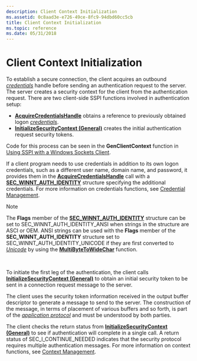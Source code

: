 ```yaml
---
description: Client Context Initialization
ms.assetid: 0c8aad3e-e726-49ce-8fc9-94dbd60cc5cb
title: Client Context Initialization
ms.topic: reference
ms.date: 05/31/2018
---
```


# Client Context Initialization

To establish a secure connection, the client acquires an outbound [*credentials*](/windows/desktop/SecGloss/c-gly) handle before sending an authentication request to the server. The server creates a security context for the client from the authentication request. There are two client-side SSPI functions involved in authentication setup:

-   [**AcquireCredentialsHandle**](/windows/win32/api/sspi/nf-sspi-acquirecredentialshandlea) obtains a reference to previously obtained logon [*credentials*](/windows/desktop/SecGloss/c-gly).
-   [**InitializeSecurityContext (General)**](/windows/win32/api/sspi/nf-sspi-initializesecuritycontexta) creates the initial authentication request security tokens.

Code for this process can be seen in the **GenClientContext** function in [Using SSPI with a Windows Sockets Client](using-sspi-with-a-windows-sockets-client.md).

If a client program needs to use credentials in addition to its own logon credentials, such as a different user name, domain name, and password, it provides them in the [**AcquireCredentialsHandle**](/windows/win32/api/sspi/nf-sspi-acquirecredentialshandlea) call with a [**SEC\_WINNT\_AUTH\_IDENTITY**](/windows/win32/api/sspi/ns-sspi-sec_winnt_auth_identity_a) structure specifying the additional credentials. For more information on credentials functions, see [Credential Management](authentication-functions.md).

> [!Note]  
> The **Flags** member of the [**SEC\_WINNT\_AUTH\_IDENTITY**](/windows/win32/api/sspi/ns-sspi-sec_winnt_auth_identity_a) structure can be set to SEC\_WINNT\_AUTH\_IDENTITY\_ANSI when strings in the structure are ASCI or OEM. ANSI strings can be used with the **Flags** member of the **SEC\_WINNT\_AUTH\_IDENTITY** structure set to SEC\_WINNT\_AUTH\_IDENTITY\_UNICODE if they are first converted to [*Unicode*](/windows/desktop/SecGloss/u-gly) by using the [**MultiByteToWideChar**](/windows/desktop/api/stringapiset/nf-stringapiset-multibytetowidechar) function.

 

To initiate the first leg of the authentication, the client calls [**InitializeSecurityContext (General)**](/windows/win32/api/sspi/nf-sspi-initializesecuritycontexta) to obtain an initial security token to be sent in a connection request message to the server.

The client uses the security token information received in the output buffer descriptor to generate a message to send to the server. The construction of the message, in terms of placement of various buffers and so forth, is part of the [*application protocol*](/windows/desktop/SecGloss/a-gly) and must be understood by both parties.

The client checks the return status from [**InitializeSecurityContext (General)**](/windows/win32/api/sspi/nf-sspi-initializesecuritycontexta) to see if authentication will complete in a single call. A return status of SEC\_I\_CONTINUE\_NEEDED indicates that the security protocol requires multiple authentication messages. For more information on context functions, see [Context Management](authentication-functions.md).

 

 

